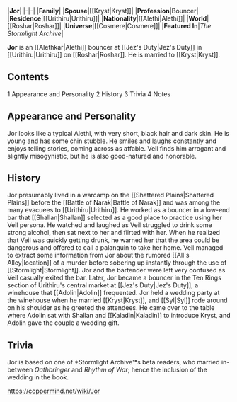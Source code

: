|**Jor**|
|-|-|
|**Family**|
|**Spouse**|[[Kryst\|Kryst]]|
|**Profession**|Bouncer|
|**Residence**|[[Urithiru\|Urithiru]]|
|**Nationality**|[[Alethi\|Alethi]]|
|**World**|[[Roshar\|Roshar]]|
|**Universe**|[[Cosmere\|Cosmere]]|
|**Featured In**|*The Stormlight Archive*|

**Jor** is an [[Alethkar\|Alethi]] bouncer at [[Jez's Duty\|Jez's Duty]] in [[Urithiru\|Urithiru]] on [[Roshar\|Roshar]]. He is married to [[Kryst\|Kryst]].

## Contents

1 Appearance and Personality
2 History
3 Trivia
4 Notes


## Appearance and Personality
Jor looks like a typical Alethi, with very short, black hair and dark skin. He is young and has some chin stubble. He smiles and laughs constantly and enjoys telling stories, coming across as affable. Veil finds him arrogant and slightly misogynistic, but he is also good-natured and honorable.

## History
Jor presumably lived in a warcamp on the [[Shattered Plains\|Shattered Plains]] before the [[Battle of Narak\|Battle of Narak]] and was among the many evacuees to [[Urithiru\|Urithiru]]. He worked as a bouncer in a low-end bar that [[Shallan\|Shallan]] selected as a good place to practice using her Veil persona. He watched and laughed as Veil struggled to drink some strong alcohol, then sat next to her and flirted with her. When he realized that Veil was quickly getting drunk, he warned her that the area could be dangerous and offered to call a palanquin to take her home. Veil managed to extract some information from Jor about the rumored [[All's Alley\|location]] of a murder before sobering up instantly through the use of [[Stormlight\|Stormlight]]. Jor and the bartender were left very confused as Veil casually exited the bar.
Later, Jor became a bouncer in the Ten Rings section of Urithiru's central market at [[Jez's Duty\|Jez's Duty]], a winehouse that [[Adolin\|Adolin]] frequented. Jor held a wedding party at the winehouse when he married [[Kryst\|Kryst]], and [[Syl\|Syl]] rode around on his shoulder as he greeted the attendees. He came over to the table where Adolin sat with Shallan and [[Kaladin\|Kaladin]] to introduce Kryst, and Adolin gave the couple a wedding gift.

## Trivia
Jor is based on one of *Stormlight Archive'*s beta readers, who married in-between *Oathbringer* and *Rhythm of War*; hence the inclusion of the wedding in the book.


https://coppermind.net/wiki/Jor